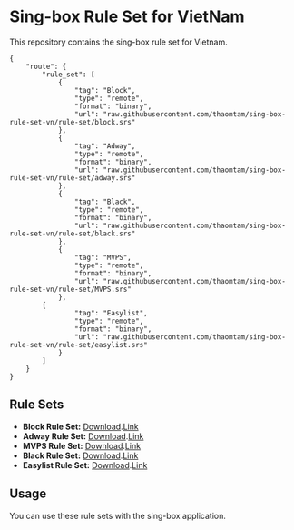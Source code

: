 # Sing-box Rule Set for VietNam

This repository contains the sing-box rule set for Vietnam.

```
{
    "route": {
        "rule_set": [
            {
                "tag": "Block",
                "type": "remote",
                "format": "binary",
                "url": "raw.githubusercontent.com/thaomtam/sing-box-rule-set-vn/rule-set/block.srs"
            },
            {
                "tag": "Adway",
                "type": "remote",
                "format": "binary",
                "url": "raw.githubusercontent.com/thaomtam/sing-box-rule-set-vn/rule-set/adway.srs"
            },
            {
                "tag": "Black",
                "type": "remote",
                "format": "binary",
                "url": "raw.githubusercontent.com/thaomtam/sing-box-rule-set-vn/rule-set/black.srs"
            },
            {
                "tag": "MVPS",
                "type": "remote",
                "format": "binary",
                "url": "raw.githubusercontent.com/thaomtam/sing-box-rule-set-vn/rule-set/MVPS.srs"
            },
	    {
                "tag": "Easylist",
                "type": "remote",
                "format": "binary",
                "url": "raw.githubusercontent.com/thaomtam/sing-box-rule-set-vn/rule-set/easylist.srs"
            }
        ]
    }
}
```

## Rule Sets

- **Block Rule Set:** [Download](/../../raw/rule-set/block.srs).[Link](/../../raw/rule-set/block.json)
- **Adway Rule Set:** [Download](/../../raw/rule-set/adway.srs).[Link](/../../raw/rule-set/adway.json)
- **MVPS Rule Set:** [Download](/../../raw/rule-set/MVPS.srs).[Link](/../../raw/rule-set/MVPS.json)
- **Black Rule Set:** [Download](/../../raw/rule-set/black.srs).[Link](/../../raw/rule-set/black.json)
- **Easylist Rule Set:** [Download](/../../raw/rule-set/black.srs).[Link](/../../raw/rule-set/easylist.json)
## Usage

You can use these rule sets with the sing-box application.
